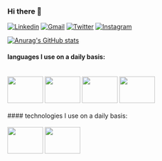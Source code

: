 ### Hi there 👋

[![Linkedin](https://img.shields.io/badge/-LinkedIn-blue?style=flat&logo=Linkedin&logoColor=white)](https://www.linkedin.com/in/jhonathas-souza-33891b245/)
[![Gmail](https://img.shields.io/badge/-Gmail-c14438?style=flat&logo=Gmail&logoColor=white)](mailto:jhonathas.souza8@gmail.com)
[![Twitter](https://img.shields.io/badge/-Twitter-1DA1F2?style=flat&logo=Twitter&logoColor=white)](https://twitter.com/KillerM18882795)
[![Instagram](https://img.shields.io/badge/-instagram-red?style=flat&logo=Instagram&logoColor=white)](https://www.instagram.com/jhonathas__souza/)

[![Anurag's GitHub stats](https://github-readme-stats.vercel.app/api?username=Iag0Borges&show_icons=true&theme=dracula)](https://github.com/DevJhonathas/github-readme-stats)

#### languages ​​I use on a daily basis:
<div style="display: inline_block"><br>
  <img src="https://cdn.jsdelivr.net/gh/devicons/devicon@latest/icons/html5/html5-original.svg" height="60" width="80"/>
  <img src="https://cdn.jsdelivr.net/gh/devicons/devicon@latest/icons/css3/css3-original.svg" height="60" width="80"/>
  <img src="https://cdn.jsdelivr.net/gh/devicons/devicon@latest/icons/javascript/javascript-original.svg" height="60" width="80"/>
  <img src="https://cdn.jsdelivr.net/gh/devicons/devicon@latest/icons/cplusplus/cplusplus-original.svg" height="60" width="80"/>
</div><br>
#### technologies I use on a daily basis:
<div style="display: inline_block"><br>
  <img src="https://cdn.jsdelivr.net/gh/devicons/devicon@latest/icons/opengl/opengl-original.svg" height="60" width="80"/>
  <img src="https://cdn.jsdelivr.net/gh/devicons/devicon@latest/icons/linux/linux-original.svg" height="60" width="80"/>

</div>
